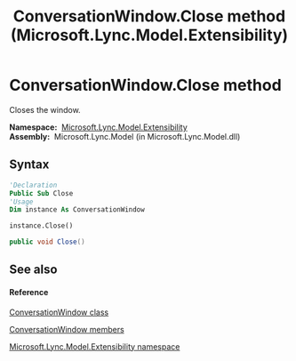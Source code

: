 ﻿---
title: ConversationWindow.Close method  (Microsoft.Lync.Model.Extensibility)
TOCTitle: 'Close method '
ms:assetid: M:Microsoft.Lync.Model.Extensibility.ConversationWindow.Close_DI_3_UC_OCS14MrefLyncWPF
ms:mtpsurl: https://msdn.microsoft.com/en-us/library/microsoft.lync.model.extensibility.conversationwindow.close_di_3_uc_ocs14mreflyncwpf(v=office.15)
ms:contentKeyID: 48596302
ms.date: 07/28/2014
mtps_version: v=office.15
f1_keywords:
- Microsoft.Lync.Model.Extensibility.ConversationWindow.Close
dev_langs:
- CSharp
- JScript
- VB
- other
---

# ConversationWindow.Close method

Closes the window.

**Namespace:**  [Microsoft.Lync.Model.Extensibility](microsoft-lync-model-extensibility-namespace_2.md)  
**Assembly:**  Microsoft.Lync.Model (in Microsoft.Lync.Model.dll)

## Syntax

``` vb
'Declaration
Public Sub Close
'Usage
Dim instance As ConversationWindow

instance.Close()
```

``` csharp
public void Close()
```

## See also

#### Reference

[ConversationWindow class](conversationwindow-class-microsoft-lync-model-extensibility_2.md)

[ConversationWindow members](conversationwindow-members-microsoft-lync-model-extensibility_2.md)

[Microsoft.Lync.Model.Extensibility namespace](microsoft-lync-model-extensibility-namespace_2.md)

